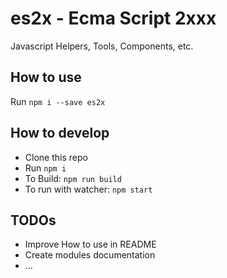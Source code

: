 # es2x - Ecma Script 2xxx 
Javascript Helpers, Tools, Components, etc.

## How to use

Run `npm i --save es2x`

## How to develop

- Clone this repo
- Run `npm i`
- To Build: `npm run build`
- To run with watcher: `npm start`

## TODOs

- Improve How to use in README
- Create modules documentation
- ...
